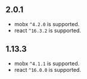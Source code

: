## 2.0.1

- mobx `^4.2.0` is supported.
- react `^16.3.2` is supported.

## 1.13.3

- mobx `^4.1.1` is supported.
- react `^16.0.0` is supported.